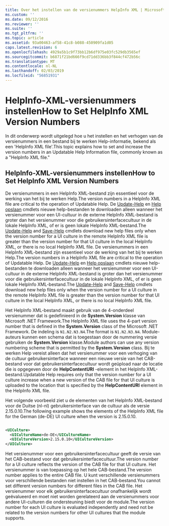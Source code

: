```yaml
---
title: Over het instellen van de versienummers HelpInfo XML | Microsoft Docs
ms.custom: ''
ms.date: 09/12/2016
ms.reviewer: ''
ms.suite: ''
ms.tgt_pltfrm: ''
ms.topic: article
ms.assetid: 93a00463-af58-41c8-b088-450909fa1d05
caps.latest.revision: 6
ms.openlocfilehash: 4929a5b1c9f73bb12b6df975e03fc529db3565ef
ms.sourcegitcommit: b6871f21bd666f9cd71dd336bb3f844cf472b56c
ms.translationtype: MT
ms.contentlocale: nl-NL
ms.lasthandoff: 02/03/2019
ms.locfileid: "56851931"
---
```

# <a name="how-to-set-helpinfo-xml-version-numbers"></a><span data-ttu-id="e7975-102">HelpInfo-XML-versienummers instellen</span><span class="sxs-lookup"><span data-stu-id="e7975-102">How to Set HelpInfo XML Version Numbers</span></span>

<span data-ttu-id="e7975-103">In dit onderwerp wordt uitgelegd hoe u het instellen en het verhogen van de versienummers in een bestand bij te werken Help-informatie, bekend als een 'HelpInfo XML file'.</span><span class="sxs-lookup"><span data-stu-id="e7975-103">This topic explains how to set and increase the version numbers in an Updatable Help Information file, commonly known as a "HelpInfo XML file."</span></span>

## <a name="how-to-set-helpinfo-xml-version-numbers"></a><span data-ttu-id="e7975-104">HelpInfo-XML-versienummers instellen</span><span class="sxs-lookup"><span data-stu-id="e7975-104">How to Set HelpInfo XML Version Numbers</span></span>

<span data-ttu-id="e7975-105">De versienummers in een HelpInfo XML-bestand zijn essentieel voor de werking van het bij te werken Help.</span><span class="sxs-lookup"><span data-stu-id="e7975-105">The version numbers in a HelpInfo XML file are critical to the operation of Updatable Help.</span></span> <span data-ttu-id="e7975-106">De [Update-Help](/powershell/module/Microsoft.PowerShell.Core/Update-Help) en [Help opslaan](/powershell/module/Microsoft.PowerShell.Core/Update-Help) cmdlets nieuwe help-bestanden te downloaden alleen wanneer het versienummer voor een UI-cultuur in de externe HelpInfo XML-bestand is groter dan het versienummer voor die gebruikersinterfacecultuur in de lokale HelpInfo XML, of er is geen lokale HelpInfo XML-bestand.</span><span class="sxs-lookup"><span data-stu-id="e7975-106">The [Update-Help](/powershell/module/Microsoft.PowerShell.Core/Update-Help) and [Save-Help](/powershell/module/Microsoft.PowerShell.Core/Update-Help) cmdlets download new help files only when the version number for a UI culture in the remote HelpInfo XML file is greater than the version number for that UI culture in the local HelpInfo XML, or there is no local HelpInfo XML file.</span></span>
<span data-ttu-id="e7975-107">De versienummers in een HelpInfo XML-bestand zijn essentieel voor de werking van het bij te werken Help.</span><span class="sxs-lookup"><span data-stu-id="e7975-107">The version numbers in a HelpInfo XML file are critical to the operation of Updatable Help.</span></span> <span data-ttu-id="e7975-108">De [Update-Help](/powershell/module/Microsoft.PowerShell.Core/Update-Help) en [Help opslaan](/powershell/module/Microsoft.PowerShell.Core/Update-Help) cmdlets nieuwe help-bestanden te downloaden alleen wanneer het versienummer voor een UI-cultuur in de externe HelpInfo XML-bestand is groter dan het versienummer voor die gebruikersinterfacecultuur in de lokale HelpInfo XML, of er is geen lokale HelpInfo XML-bestand.</span><span class="sxs-lookup"><span data-stu-id="e7975-108">The [Update-Help](/powershell/module/Microsoft.PowerShell.Core/Update-Help) and [Save-Help](/powershell/module/Microsoft.PowerShell.Core/Update-Help) cmdlets download new help files only when the version number for a UI culture in the remote HelpInfo XML file is greater than the version number for that UI culture in the local HelpInfo XML, or there is no local HelpInfo XML file.</span></span>

<span data-ttu-id="e7975-109">Het HelpInfo XML-bestand maakt gebruik van de 4-onderdeel versienummer dat is gedefinieerd in de **System.Version** klasse van Microsoft .NET Framework.</span><span class="sxs-lookup"><span data-stu-id="e7975-109">The HelpInfo XML file uses the 4-part version number that is defined in the **System.Version** class of the Microsoft .NET Framework.</span></span> <span data-ttu-id="e7975-110">De indeling is `N1.N2.N3.N4`.</span><span class="sxs-lookup"><span data-stu-id="e7975-110">The format is `N1.N2.N3.N4`.</span></span> <span data-ttu-id="e7975-111">Module-auteurs kunnen een schema dat is toegestaan door de nummering versie gebruiken de **System.Version** klasse.</span><span class="sxs-lookup"><span data-stu-id="e7975-111">Module authors can use any version numbering scheme that is permitted by the **System.Version** class.</span></span> <span data-ttu-id="e7975-112">Bij te werken Help vereist alleen dat het versienummer voor een verhoging van de cultuur gebruikersinterface wanneer een nieuwe versie van het CAB-bestand voor dat gebruikersinterfacecultuur wordt geüpload naar de locatie die is opgegeven door de **HelpContentURI** -element in het HelpInfo XML-bestand.</span><span class="sxs-lookup"><span data-stu-id="e7975-112">Updatable Help requires only that the version number for a UI culture increase when a new version of the CAB file for that UI culture is uploaded to the location that is specified by the **HelpContentURI** element in the HelpInfo XML file.</span></span>

<span data-ttu-id="e7975-113">Het volgende voorbeeld ziet u de elementen van het HelpInfo XML-bestand voor de Duitse (nl-nl) gebruikersinterface van de cultuur als de versie 2.15.0.10.</span><span class="sxs-lookup"><span data-stu-id="e7975-113">The following example shows the elements of the HelpInfo XML file for the German (de-DE) UI culture when the version is 2.15.0.10.</span></span>

```xml

<UICulture>
  <UICultureName>de-DE</UICultureName>
  <UICultureVersion>2.15.0.10</UICultureVersion>
</UICulture>
```

<span data-ttu-id="e7975-114">Het versienummer voor een gebruikersinterfacecultuur geeft de versie van het CAB-bestand voor dat gebruikersinterfacecultuur.</span><span class="sxs-lookup"><span data-stu-id="e7975-114">The version number for a UI culture reflects the version of the CAB file for that UI culture.</span></span> <span data-ttu-id="e7975-115">Het versienummer is van toepassing op het hele CAB-bestand.</span><span class="sxs-lookup"><span data-stu-id="e7975-115">The version number applies to the entire CAB file.</span></span> <span data-ttu-id="e7975-116">U kunt verschillende versienummers voor verschillende bestanden niet instellen in het CAB-bestand.</span><span class="sxs-lookup"><span data-stu-id="e7975-116">You cannot set different version numbers for different files in the CAB file.</span></span> <span data-ttu-id="e7975-117">Het versienummer voor elk gebruikersinterfacecultuur onafhankelijk wordt geëvalueerd en moet niet worden gerelateerd aan de versienummers voor andere UI-culturen die ondersteuning biedt voor de module.</span><span class="sxs-lookup"><span data-stu-id="e7975-117">The version number for each UI culture is evaluated independently and need not be related to the version numbers for other UI cultures that the module supports.</span></span>